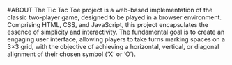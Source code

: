 #ABOUT
The Tic Tac Toe project is a web-based implementation of the classic two-player game, designed to be played in a browser environment. Comprising HTML, CSS, and JavaScript, this project encapsulates the essence of simplicity and interactivity. The fundamental goal is to create an engaging user interface, allowing players to take turns marking spaces on a 3×3 grid, with the objective of achieving a horizontal, vertical, or diagonal alignment of their chosen symbol (‘X’ or ‘O’).
